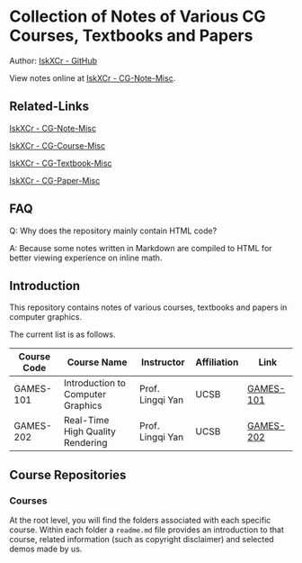 # Collection of Notes of Various CG Courses, Textbooks and Papers

Author: [IskXCr - GitHub](https://github.com/IskXCr)

View notes online at [IskXCr - CG-Note-Misc](https://iskxcr.github.io/CG-Note-Misc/).

## Related-Links

[IskXCr - CG-Note-Misc](https://github.com/IskXCr/CG-Note-Misc)

[IskXCr - CG-Course-Misc](https://github.com/IskXCr/CG-Course-Misc)

[IskXCr - CG-Textbook-Misc](https://github.com/IskXCr/CG-Textbook-Misc)

[IskXCr - CG-Paper-Misc](https://github.com/IskXCr/CG-Paper-Misc)

## FAQ

Q: Why does the repository mainly contain HTML code?

A: Because some notes written in Markdown are compiled to HTML for better viewing experience on inline math.

## Introduction

This repository contains notes of various courses, textbooks and papers in computer graphics.

The current list is as follows. 

| Course Code | Course Name                       | Instructor       | Affiliation | Link                     |
| ----------- | --------------------------------- | ---------------- | ----------- | ------------------------ |
| GAMES-101   | Introduction to Computer Graphics | Prof. Lingqi Yan | UCSB        | [GAMES-101](./GAMES-101) |
| GAMES-202   | Real-Time High Quality Rendering  | Prof. Lingqi Yan | UCSB        | [GAMES-202](./GAMES-202) |

## Course Repositories

### Courses

At the root level, you will find the folders associated with each specific course. Within each folder a `readme.md` file provides an introduction to that course, related information (such as copyright disclaimer) and selected demos made by us.
